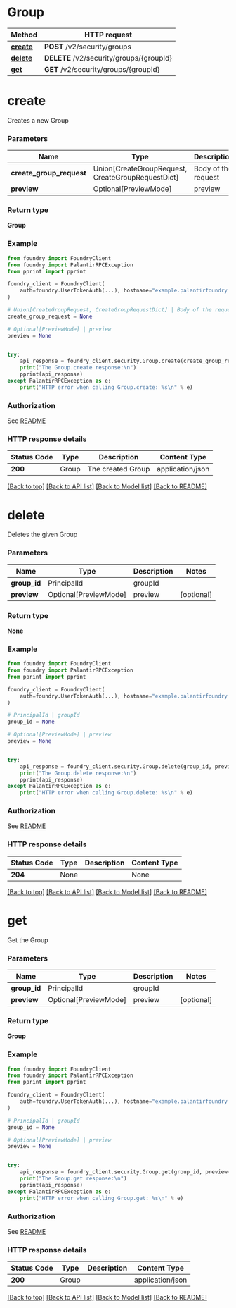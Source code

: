 # Group

Method | HTTP request |
------------- | ------------- |
[**create**](#create) | **POST** /v2/security/groups |
[**delete**](#delete) | **DELETE** /v2/security/groups/{groupId} |
[**get**](#get) | **GET** /v2/security/groups/{groupId} |

# **create**
Creates a new Group

### Parameters

Name | Type | Description  | Notes |
------------- | ------------- | ------------- | ------------- |
**create_group_request** | Union[CreateGroupRequest, CreateGroupRequestDict] | Body of the request |  |
**preview** | Optional[PreviewMode] | preview | [optional] |

### Return type
**Group**

### Example

```python
from foundry import FoundryClient
from foundry import PalantirRPCException
from pprint import pprint

foundry_client = FoundryClient(
    auth=foundry.UserTokenAuth(...), hostname="example.palantirfoundry.com"
)

# Union[CreateGroupRequest, CreateGroupRequestDict] | Body of the request
create_group_request = None

# Optional[PreviewMode] | preview
preview = None


try:
    api_response = foundry_client.security.Group.create(create_group_request, preview=preview)
    print("The Group.create response:\n")
    pprint(api_response)
except PalantirRPCException as e:
    print("HTTP error when calling Group.create: %s\n" % e)

```



### Authorization

See [README](../README.md#authorization)

### HTTP response details
| Status Code | Type        | Description | Content Type |
|-------------|-------------|-------------|------------------|
**200** | Group  | The created Group | application/json |

[[Back to top]](#) [[Back to API list]](../../../README.md#documentation-for-api-endpoints) [[Back to Model list]](../../../README.md#documentation-for-models) [[Back to README]](../../../README.md)

# **delete**
Deletes the given Group

### Parameters

Name | Type | Description  | Notes |
------------- | ------------- | ------------- | ------------- |
**group_id** | PrincipalId | groupId |  |
**preview** | Optional[PreviewMode] | preview | [optional] |

### Return type
**None**

### Example

```python
from foundry import FoundryClient
from foundry import PalantirRPCException
from pprint import pprint

foundry_client = FoundryClient(
    auth=foundry.UserTokenAuth(...), hostname="example.palantirfoundry.com"
)

# PrincipalId | groupId
group_id = None

# Optional[PreviewMode] | preview
preview = None


try:
    api_response = foundry_client.security.Group.delete(group_id, preview=preview)
    print("The Group.delete response:\n")
    pprint(api_response)
except PalantirRPCException as e:
    print("HTTP error when calling Group.delete: %s\n" % e)

```



### Authorization

See [README](../README.md#authorization)

### HTTP response details
| Status Code | Type        | Description | Content Type |
|-------------|-------------|-------------|------------------|
**204** | None  |  | None |

[[Back to top]](#) [[Back to API list]](../../../README.md#documentation-for-api-endpoints) [[Back to Model list]](../../../README.md#documentation-for-models) [[Back to README]](../../../README.md)

# **get**
Get the Group

### Parameters

Name | Type | Description  | Notes |
------------- | ------------- | ------------- | ------------- |
**group_id** | PrincipalId | groupId |  |
**preview** | Optional[PreviewMode] | preview | [optional] |

### Return type
**Group**

### Example

```python
from foundry import FoundryClient
from foundry import PalantirRPCException
from pprint import pprint

foundry_client = FoundryClient(
    auth=foundry.UserTokenAuth(...), hostname="example.palantirfoundry.com"
)

# PrincipalId | groupId
group_id = None

# Optional[PreviewMode] | preview
preview = None


try:
    api_response = foundry_client.security.Group.get(group_id, preview=preview)
    print("The Group.get response:\n")
    pprint(api_response)
except PalantirRPCException as e:
    print("HTTP error when calling Group.get: %s\n" % e)

```



### Authorization

See [README](../README.md#authorization)

### HTTP response details
| Status Code | Type        | Description | Content Type |
|-------------|-------------|-------------|------------------|
**200** | Group  |  | application/json |

[[Back to top]](#) [[Back to API list]](../../../README.md#documentation-for-api-endpoints) [[Back to Model list]](../../../README.md#documentation-for-models) [[Back to README]](../../../README.md)

